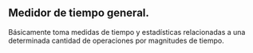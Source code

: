 ## Medidor de tiempo general.

Básicamente toma medidas de tiempo y estadísticas relacionadas a una determinada cantidad de operaciones por magnitudes de tiempo.
